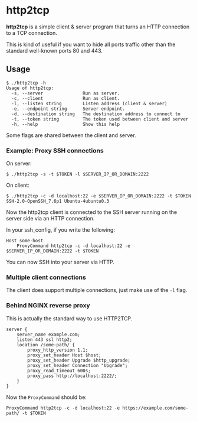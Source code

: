 # http2tcp

**http2tcp** is a simple client & server program that turns an HTTP connection to a TCP connection.

This is kind of useful if you want to hide all ports traffic other than the standard well-known ports 80 and 443.

## Usage

```shell-session
$ ./http2tcp -h
Usage of http2tcp:
  -s, --server               Run as server.
  -c, --client               Run as client.
  -l, --listen string        Listen address (client & server)
  -e, --endpoint string      Server endpoint.
  -d, --destination string   The destination address to connect to
  -t, --token string         The token used between client and server
  -h, --help                 Show this help
```

Some flags are shared between the client and server.

### Example: Proxy SSH connections

On server:

```shell-session
$ ./http2tcp -s -t $TOKEN -l $SERVER_IP_OR_DOMAIN:2222
```

On client:

```shell-session
$ ./http2tcp -c -d localhost:22 -e $SERVER_IP_OR_DOMAIN:2222 -t $TOKEN
SSH-2.0-OpenSSH_7.6p1 Ubuntu-4ubuntu0.3
```

Now the http2tcp client is connected to the SSH server running on the server side via an HTTP connection.

In your ssh_config, if you write the following:

```ssh_config
Host some-host
	ProxyCommand http2tcp -c -d localhost:22 -e $SERVER_IP_OR_DOMAIN:2222 -t $TOKEN
```

You can now SSH into your server via HTTP.

### Multiple client connections

The client does support multiple connections, just make use of the `-l` flag.

### Behind NGINX reverse proxy

This is actually the standard way to use HTTP2TCP.

```nginx
server {
	server_name example.com;
	listen 443 ssl http2;
	location /some-path/ {
		proxy_http_version 1.1;
		proxy_set_header Host $host;
		proxy_set_header Upgrade $http_upgrade;
		proxy_set_header Connection "Upgrade";
		proxy_read_timeout 600s;
		proxy_pass http://localhost:2222/;
	}
}
```

Now the `ProxyCommand` should be:

```ssh_config
ProxyCommand http2tcp -c -d localhost:22 -e https://example.com/some-path/ -t $TOKEN
```
